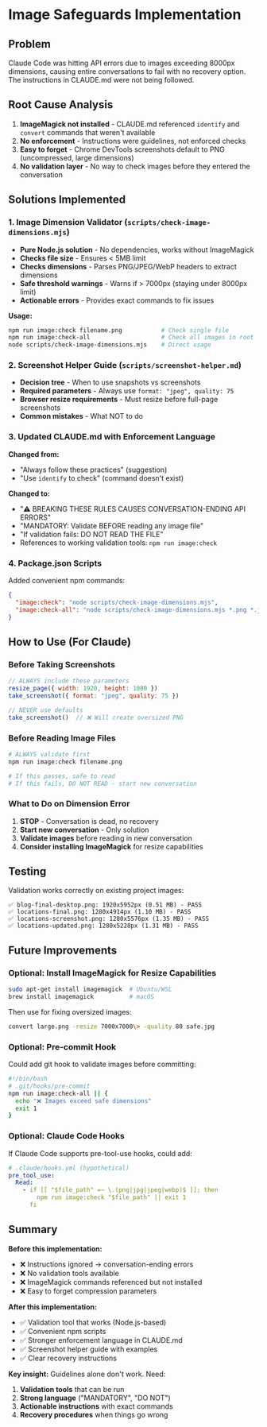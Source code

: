 # Image Safeguards Implementation

## Problem
Claude Code was hitting API errors due to images exceeding 8000px dimensions, causing entire conversations to fail with no recovery option. The instructions in CLAUDE.md were not being followed.

## Root Cause Analysis
1. **ImageMagick not installed** - CLAUDE.md referenced `identify` and `convert` commands that weren't available
2. **No enforcement** - Instructions were guidelines, not enforced checks
3. **Easy to forget** - Chrome DevTools screenshots default to PNG (uncompressed, large dimensions)
4. **No validation layer** - No way to check images before they entered the conversation

## Solutions Implemented

### 1. Image Dimension Validator (`scripts/check-image-dimensions.mjs`)
- **Pure Node.js solution** - No dependencies, works without ImageMagick
- **Checks file size** - Ensures < 5MB limit
- **Checks dimensions** - Parses PNG/JPEG/WebP headers to extract dimensions
- **Safe threshold warnings** - Warns if > 7000px (staying under 8000px limit)
- **Actionable errors** - Provides exact commands to fix issues

**Usage:**
```bash
npm run image:check filename.png           # Check single file
npm run image:check-all                    # Check all images in root
node scripts/check-image-dimensions.mjs    # Direct usage
```

### 2. Screenshot Helper Guide (`scripts/screenshot-helper.md`)
- **Decision tree** - When to use snapshots vs screenshots
- **Required parameters** - Always use `format: "jpeg", quality: 75`
- **Browser resize requirements** - Must resize before full-page screenshots
- **Common mistakes** - What NOT to do

### 3. Updated CLAUDE.md with Enforcement Language
**Changed from:**
- "Always follow these practices" (suggestion)
- "Use `identify` to check" (command doesn't exist)

**Changed to:**
- "⚠️ BREAKING THESE RULES CAUSES CONVERSATION-ENDING API ERRORS"
- "MANDATORY: Validate BEFORE reading any image file"
- "If validation fails: DO NOT READ THE FILE"
- References to working validation tools: `npm run image:check`

### 4. Package.json Scripts
Added convenient npm commands:
```json
{
  "image:check": "node scripts/check-image-dimensions.mjs",
  "image:check-all": "node scripts/check-image-dimensions.mjs *.png *.jpg *.jpeg *.webp"
}
```

## How to Use (For Claude)

### Before Taking Screenshots
```javascript
// ALWAYS include these parameters
resize_page({ width: 1920, height: 1080 })
take_screenshot({ format: "jpeg", quality: 75 })

// NEVER use defaults
take_screenshot()  // ❌ Will create oversized PNG
```

### Before Reading Image Files
```bash
# ALWAYS validate first
npm run image:check filename.png

# If this passes, safe to read
# If this fails, DO NOT READ - start new conversation
```

### What to Do on Dimension Error
1. **STOP** - Conversation is dead, no recovery
2. **Start new conversation** - Only solution
3. **Validate images** before reading in new conversation
4. **Consider installing ImageMagick** for resize capabilities

## Testing

Validation works correctly on existing project images:
```
✅ blog-final-desktop.png: 1920x5952px (0.51 MB) - PASS
✅ locations-final.png: 1280x4914px (1.10 MB) - PASS
✅ locations-screenshot.png: 1280x5576px (1.35 MB) - PASS
✅ locations-updated.png: 1280x5228px (1.31 MB) - PASS
```

## Future Improvements

### Optional: Install ImageMagick for Resize Capabilities
```bash
sudo apt-get install imagemagick  # Ubuntu/WSL
brew install imagemagick          # macOS
```

Then use for fixing oversized images:
```bash
convert large.png -resize 7000x7000\> -quality 80 safe.jpg
```

### Optional: Pre-commit Hook
Could add git hook to validate images before committing:
```bash
#!/bin/bash
# .git/hooks/pre-commit
npm run image:check-all || {
  echo "❌ Images exceed safe dimensions"
  exit 1
}
```

### Optional: Claude Code Hooks
If Claude Code supports pre-tool-use hooks, could add:
```yaml
# .claude/hooks.yml (hypothetical)
pre_tool_use:
  Read:
    - if [[ "$file_path" =~ \.(png|jpg|jpeg|webp)$ ]]; then
        npm run image:check "$file_path" || exit 1
      fi
```

## Summary

**Before this implementation:**
- ❌ Instructions ignored → conversation-ending errors
- ❌ No validation tools available
- ❌ ImageMagick commands referenced but not installed
- ❌ Easy to forget compression parameters

**After this implementation:**
- ✅ Validation tool that works (Node.js-based)
- ✅ Convenient npm scripts
- ✅ Stronger enforcement language in CLAUDE.md
- ✅ Screenshot helper guide with examples
- ✅ Clear recovery instructions

**Key insight:** Guidelines alone don't work. Need:
1. **Validation tools** that can be run
2. **Strong language** ("MANDATORY", "DO NOT")
3. **Actionable instructions** with exact commands
4. **Recovery procedures** when things go wrong
